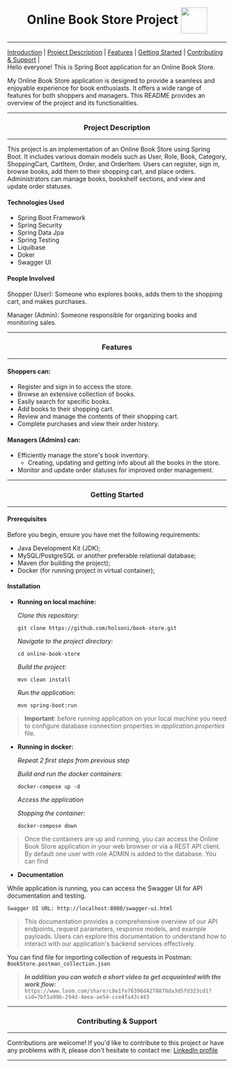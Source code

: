 
<div align="center"> <h1 > Online Book Store Project <img src="https://static.vecteezy.com/system/resources/previews/015/079/415/original/3d-bookstore-icon-png.png" width="60" align="center"/></h1></div>

___

<div class="nav-links">
    <a href="#introduction">Introduction</a> |  
    <a href="#description">Project Description</a> |
    <a href="#feature">Features</a> |
    <a href="#starting">Getting Started</a> | 
    <a href="#contributing">Contributing & Support</a> | 
</div>
<div id="introduction">
    Hello everyone! This is Spring Boot application for an Online Book Store.

   My Online Book Store application is designed to provide a seamless 
    and enjoyable experience for book enthusiasts. 
    It offers a wide range of features for both shoppers and managers.
    This README provides an overview of the project and its functionalities.
</div>
<hr>
<div id="description"v align="center">
  <h3 > Project Description</h3>
</div>
<hr>

This project is an implementation of an Online Book Store using Spring Boot. 
It includes various domain models such as User, Role, Book, Category, ShoppingCart, CartItem, Order, and OrderItem. 
Users can register, sign in, browse books, add them to their shopping cart, and place orders. 
Administrators can manage books, bookshelf sections, and view and update order statuses.

#### Technologies Used
- Spring Boot Framework
- Spring Security
- Spring Data Jpa
- Spring Testing
- Liquibase
- Doker
- Swagger UI

#### People Involved

Shopper (User): Someone who explores books, adds them to the shopping cart, and makes purchases.

Manager (Admin): Someone responsible for organizing books and monitoring sales.

<hr>
<div id="feature" align="center">
  <h3> Features</h3>
</div>
<hr>

#### Shoppers can:
- Register and sign in to access the store.
- Browse an extensive collection of books.
- Easily search for specific books.
- Add books to their shopping cart.
- Review and manage the contents of their shopping cart.
- Complete purchases and view their order history.

#### Managers (Admins) can:

- Efficiently manage the store's book inventory.
  - Creating, updating and getting info about all the books in the store.
- Monitor and update order statuses for improved order management.

<hr>
<div id="starting" align="center">
  <h3> Getting Started</h3>
</div>
<hr>

#### Prerequisites
Before you begin, ensure you have met the following requirements:

- Java Development Kit (JDK);
- MySQL/PostgreSQL or another preferable relational database;
- Maven (for building the project);
- Docker (for running project in virtual container);

#### Installation
-  **Running on local machine:**

    *Clone this repository:*

    ``git clone https://github.com/holsoni/book-store.git ``

    *Navigate to the project directory:*
    
    ``cd online-book-store``

    *Build the project:*

    ``mvn clean install``

    *Run the application:*

    ``mvn spring-boot:run``
   
> **Important**: before running application on your local machine you need to configure database connection
> properties in *application.properties* file.
 
-  **Running in docker:**
    
    *Repeat 2 first steps from previous step*

    *Build and run the docker containers:*

    ``docker-compose up -d``

    *Access the application*

    *Stopping the container:*

    ``docker-compose down``

> Once the containers are up and running, you can access the Online Book Store application in your
web browser or via a REST API client. By default one user with role ADMIN is added to the database.
> You can find 

- **Documentation**

While application is running, you can access the Swagger UI for 
API documentation and testing. 

`Swagger UI URL: http://localhost:8080/swagger-ui.html`

> This documentation provides a comprehensive overview of our API endpoints, request parameters, 
response models, and example payloads. Users can explore this documentation to understand how to 
interact with our application's backend services effectively.

You can find file for importing collection of requests in Postman:
`BookStore.postman_collection.json`

> ***In addition you can watch a short video to get acquainted with the work flow:***
`https://www.loom.com/share/c8e1fe76396d4278878da3d5fd323cd1?sid=7bf1a99b-294d-4eea-ae54-cce4fa43c443`


<hr>
<div id="contributing" align="center">
    <h3> Contributing & Support</h3>
</div>
<hr>

<div class="social-links">
Contributions are welcome! If you'd like to contribute to this project or have any problems with it,
please don't hesitate to contact me:
    <a href="https://www.linkedin.com/in/sonia-kostashchuk-850115206/" target="_blank" class="social-icon">
        LinkedIn profile</a>
<hr>
</div>









